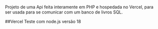 
Projeto de uma Api feita interamente em PHP e hospedada no Vercel, para ser usada para se comunicar com um banco de livros SQL.


##Vercel
Teste com node.js versão 18